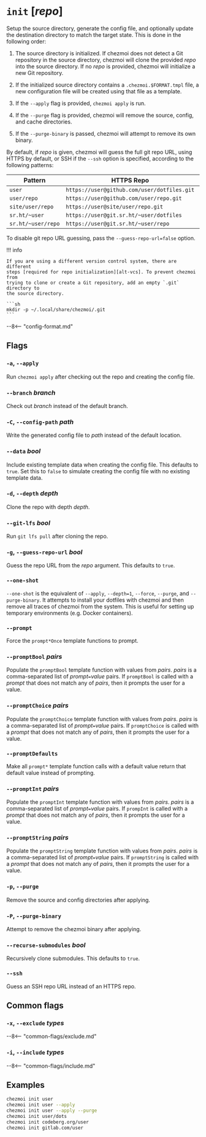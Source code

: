 # `init` [*repo*]

Setup the source directory, generate the config file, and optionally update the
destination directory to match the target state. This is done in the following
order:

1. The source directory is initialized. If chezmoi does not detect a Git
   repository in the source directory, chezmoi will clone the provided *repo*
   into the source directory. If no *repo* is provided, chezmoi will initialize
   a new Git repository.

2. If the initialized source directory contains a `.chezmoi.$FORMAT.tmpl` file,
   a new configuration file will be created using that file as a template.

3. If the `--apply` flag is provided, `chezmoi apply` is run.

4. If the `--purge` flag is provided, chezmoi will remove the source, config,
   and cache directories.

5. If the `--purge-binary` is passed, chezmoi will attempt to remove its own
   binary.


By default, if *repo* is given, chezmoi will guess the full git repo URL, using
HTTPS by default, or SSH if the `--ssh` option is specified, according to the
following patterns:

| Pattern            | HTTPS Repo                                  | SSH repo                           |
| ------------------ | ------------------------------------------- | ---------------------------------- |
| `user`             | `https://user@github.com/user/dotfiles.git` | `git@github.com:user/dotfiles.git` |
| `user/repo`        | `https://user@github.com/user/repo.git`     | `git@github.com:user/repo.git`     |
| `site/user/repo`   | `https://user@site/user/repo.git`           | `git@/user/repo.git`               |
| `sr.ht/~user`      | `https://user@git.sr.ht/~user/dotfiles`     | `git@git.sr.ht:~user/dotfiles.git` |
| `sr.ht/~user/repo` | `https://user@git.sr.ht/~user/repo`         | `git@git.sr.ht:~user/repo.git`     |

To disable git repo URL guessing, pass the `--guess-repo-url=false` option.

!!! info

    If you are using a different version control system, there are different
    steps [required for repo initialization][alt-vcs]. To prevent chezmoi from
    trying to clone or create a Git repository, add an empty `.git` directory to
    the source directory.

    ```sh
    mkdir -p ~/.local/share/chezmoi/.git
    ```

--8<-- "config-format.md"

## Flags

### `-a`, `--apply`

Run `chezmoi apply` after checking out the repo and creating the config file.

### `--branch` *branch*

Check out *branch* instead of the default branch.

### `-C`, `--config-path` *path*

Write the generated config file to *path* instead of the default location.

### `--data` *bool*

Include existing template data when creating the config file. This defaults to
`true`. Set this to `false` to simulate creating the config file with no
existing template data.

### `-d`, `--depth` *depth*

Clone the repo with depth *depth*.

### `--git-lfs` *bool*

Run `git lfs pull` after cloning the repo.

### `-g`, `--guess-repo-url` *bool*

Guess the repo URL from the *repo* argument. This defaults to `true`.

### `--one-shot`

`--one-shot` is the equivalent of `--apply`, `--depth=1`, `--force`, `--purge`,
and `--purge-binary`. It attempts to install your dotfiles with chezmoi and then
remove all traces of chezmoi from the system. This is useful for setting up
temporary environments (e.g. Docker containers).

### `--prompt`

Force the `prompt*Once` template functions to prompt.

### `--promptBool` *pairs*

Populate the `promptBool` template function with values from *pairs*. *pairs* is
a comma-separated list of *prompt*`=`*value* pairs. If `promptBool` is called
with a *prompt* that does not match any of *pairs*, then it prompts the user for
a value.

### `--promptChoice` *pairs*

Populate the `promptChoice` template function with values from *pairs*. *pairs*
is a comma-separated list of *prompt*`=`*value* pairs. If `promptChoice` is
called with a *prompt* that does not match any of *pairs*, then it prompts the
user for a value.

### `--promptDefaults`

Make all `prompt*` template function calls with a default value return that
default value instead of prompting.

### `--promptInt` *pairs*

Populate the `promptInt` template function with values from *pairs*. *pairs* is
a comma-separated list of *prompt*`=`*value* pairs. If `prompInt` is called
with a *prompt* that does not match any of *pairs*, then it prompts the user for
a value.

### `--promptString` *pairs*

Populate the `promptString` template function with values from *pairs*. *pairs* is
a comma-separated list of *prompt*`=`*value* pairs. If `promptString` is called
with a *prompt* that does not match any of *pairs*, then it prompts the user for
a value.

### `-p`, `--purge`

Remove the source and config directories after applying.

### `-P`, `--purge-binary`

Attempt to remove the chezmoi binary after applying.

### `--recurse-submodules` *bool*

Recursively clone submodules. This defaults to `true`.

### `--ssh`

Guess an SSH repo URL instead of an HTTPS repo.

## Common flags

### `-x`, `--exclude` *types*

--8<-- "common-flags/exclude.md"

### `-i`, `--include` *types*

--8<-- "common-flags/include.md"

## Examples

```sh
chezmoi init user
chezmoi init user --apply
chezmoi init user --apply --purge
chezmoi init user/dots
chezmoi init codeberg.org/user
chezmoi init gitlab.com/user
```

[alt-vcs]: /user-guide/advanced/customize-your-source-directory.md#use-a-different-version-control-system-to-git
